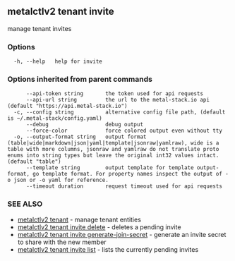 ## metalctlv2 tenant invite

manage tenant invites

### Options

```
  -h, --help   help for invite
```

### Options inherited from parent commands

```
      --api-token string       the token used for api requests
      --api-url string         the url to the metal-stack.io api (default "https://api.metal-stack.io")
  -c, --config string          alternative config file path, (default is ~/.metal-stack/config.yaml)
      --debug                  debug output
      --force-color            force colored output even without tty
  -o, --output-format string   output format (table|wide|markdown|json|yaml|template|jsonraw|yamlraw), wide is a table with more columns, jsonraw and yamlraw do not translate proto enums into string types but leave the original int32 values intact. (default "table")
      --template string        output template for template output-format, go template format. For property names inspect the output of -o json or -o yaml for reference.
      --timeout duration       request timeout used for api requests
```

### SEE ALSO

* [metalctlv2 tenant](metalctlv2_tenant.md)	 - manage tenant entities
* [metalctlv2 tenant invite delete](metalctlv2_tenant_invite_delete.md)	 - deletes a pending invite
* [metalctlv2 tenant invite generate-join-secret](metalctlv2_tenant_invite_generate-join-secret.md)	 - generate an invite secret to share with the new member
* [metalctlv2 tenant invite list](metalctlv2_tenant_invite_list.md)	 - lists the currently pending invites

